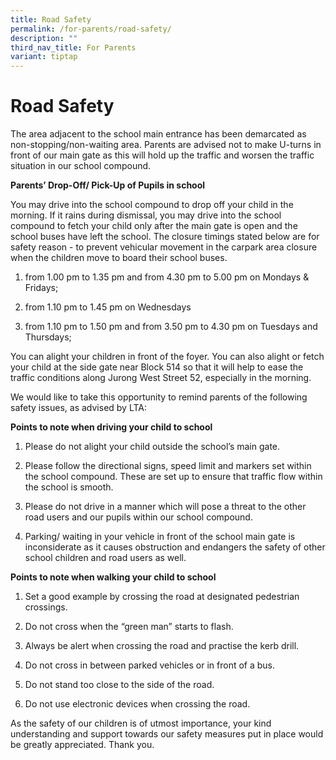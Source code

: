 ```yaml
---
title: Road Safety
permalink: /for-parents/road-safety/
description: ""
third_nav_title: For Parents
variant: tiptap
---
```

<h1>Road Safety</h1>
<p>The area adjacent to the school main entrance has been demarcated as non-stopping/non-waiting
area. Parents are advised not to make U-turns in front of our main gate
as this will hold up the traffic and worsen the traffic situation in our
school compound.</p>
<p><strong>Parents’ Drop-Off/ Pick-Up of Pupils in school</strong>
</p>
<p>You may drive into the school compound to drop off your child in the morning.
If it rains during dismissal, you may drive into the school compound to
fetch your child only after the main gate is open and the school buses
have left the school. The closure timings stated below are for safety reason
- to prevent vehicular movement in the carpark area closure when the children
move to board their school buses.</p>
<ol data-tight="true" class="tight">
<li>
<p>from 1.00 pm to 1.35 pm and from 4.30 pm to 5.00 pm on Mondays &amp; Fridays;</p>
</li>
<li>
<p>from 1.10 pm to 1.45 pm on Wednesdays</p>
</li>
<li>
<p>from 1.10 pm to 1.50 pm and from 3.50 pm to 4.30 pm on Tuesdays and Thursdays;</p>
</li>
</ol>
<p>You can alight your children in front of the foyer. You can also alight
or fetch your child at the side gate near Block 514 so that it will help
to ease the traffic conditions along Jurong West Street 52, especially
in the morning.</p>
<p>We would like to take this opportunity to remind parents of the following
safety issues, as advised by LTA:</p>
<p><strong>Points to note when driving your child to school</strong>
</p>
<ol data-tight="true" class="tight">
<li>
<p>Please do not alight your child outside the school’s main gate.</p>
</li>
<li>
<p>Please follow the directional signs, speed limit and markers set within
the school compound. These are set up to ensure that traffic flow within
the school is smooth.</p>
</li>
<li>
<p>Please do not drive in a manner which will pose a threat to the other
road users and our pupils within our school compound.</p>
</li>
<li>
<p>Parking/ waiting in your vehicle in front of the school main gate is inconsiderate
as it causes obstruction and endangers the safety of other school children
and road users as well.</p>
</li>
</ol>
<p><strong>Points to note when walking your child to school</strong>
</p>
<ol data-tight="true" class="tight">
<li>
<p>Set a good example by crossing the road at designated pedestrian crossings.</p>
</li>
<li>
<p>Do not cross when the “green man” starts to flash.</p>
</li>
<li>
<p>Always be alert when crossing the road and practise the kerb drill.</p>
</li>
<li>
<p>Do not cross in between parked vehicles or in front of a bus.</p>
</li>
<li>
<p>Do not stand too close to the side of the road.</p>
</li>
<li>
<p>Do not use electronic devices when crossing the road.</p>
</li>
</ol>
<p>As the safety of our children is of utmost importance, your kind understanding
and support towards our safety measures put in place would be greatly appreciated.
Thank you.</p>